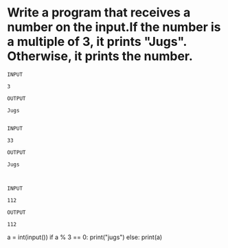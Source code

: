 # Write a program that receives a number on the input.If the number is a multiple of 3, it prints "Jugs". Otherwise, it prints the number.

```
INPUT 

3 

OUTPUT

Jugs


INPUT 

33

OUTPUT

Jugs



INPUT 

112

OUTPUT

112
```

a = int(input())
if a % 3 == 0:
  print("jugs")
else:
  print(a)
